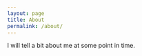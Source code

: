 ```yaml
---
layout: page
title: About
permalink: /about/
---
```


I will tell a bit about me at some point in time.
